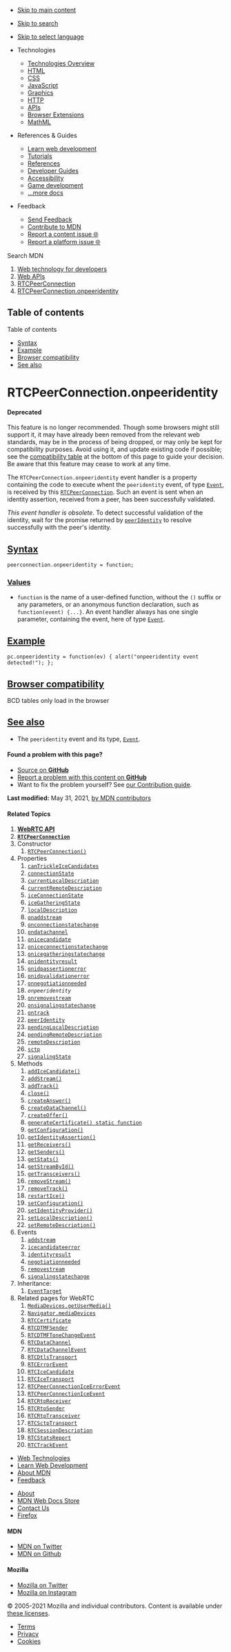 -   <a href="#content" id="skip-main">Skip to main content</a>
-   <a href="#main-q" id="skip-search">Skip to search</a>
-   <a href="#select-language" id="skip-select-language">Skip to select language</a>

-   Technologies
    -   [Technologies Overview](https://developer.mozilla.org/en-US/docs/Web)
    -   [HTML](https://developer.mozilla.org/en-US/docs/Web/HTML)
    -   [CSS](https://developer.mozilla.org/en-US/docs/Web/CSS)
    -   [JavaScript](https://developer.mozilla.org/en-US/docs/Web/JavaScript)
    -   [Graphics](https://developer.mozilla.org/en-US/docs/Web/Guide/Graphics)
    -   [HTTP](https://developer.mozilla.org/en-US/docs/Web/HTTP)
    -   [APIs](https://developer.mozilla.org/en-US/docs/Web/API)
    -   [Browser Extensions](https://developer.mozilla.org/en-US/docs/Mozilla/Add-ons/WebExtensions)
    -   [MathML](https://developer.mozilla.org/en-US/docs/Web/MathML)
-   References & Guides
    -   [Learn web development](https://developer.mozilla.org/en-US/docs/Learn)
    -   [Tutorials](https://developer.mozilla.org/en-US/docs/Web/Tutorials)
    -   [References](https://developer.mozilla.org/en-US/docs/Web/Reference)
    -   [Developer Guides](https://developer.mozilla.org/en-US/docs/Web/Guide)
    -   [Accessibility](https://developer.mozilla.org/en-US/docs/Web/Accessibility)
    -   [Game development](https://developer.mozilla.org/en-US/docs/Games)
    -   [...more docs](https://developer.mozilla.org/en-US/docs/Web)
-   Feedback
    -   [Send Feedback](https://developer.mozilla.org/en-US/docs/MDN/Contribute/Feedback)
    -   [Contribute to MDN](https://developer.mozilla.org/en-US/docs/MDN/Contribute)
    -   [Report a content issue 🌐](https://github.com/mdn/content/issues/new)
    -   [Report a platform issue 🌐](https://github.com/mdn/yari/issues/new)

Search MDN

1.  <a href="https://developer.mozilla.org/en-US/docs/Web" class="breadcrumb"><span data-property="name">Web technology for developers</span></a>
2.  <a href="https://developer.mozilla.org/en-US/docs/Web/API" class="breadcrumb"><span data-property="name">Web APIs</span></a>
3.  <a href="https://developer.mozilla.org/en-US/docs/Web/API/RTCPeerConnection" class="breadcrumb-penultimate"><span data-property="name">RTCPeerConnection</span></a>
4.  <a href="https://developer.mozilla.org/en-US/docs/Web/API/RTCPeerConnection/onpeeridentity" class="breadcrumb-current-page"><span data-property="name">RTCPeerConnection.onpeeridentity</span></a>

Table of contents
-----------------

Table of contents

-   [Syntax](#syntax)
-   [Example](#example)
-   [Browser compatibility](#browser_compatibility)
-   [See also](#see_also)

RTCPeerConnection.onpeeridentity
================================

#### Deprecated

This feature is no longer recommended. Though some browsers might still support it, it may have already been removed from the relevant web standards, may be in the process of being dropped, or may only be kept for compatibility purposes. Avoid using it, and update existing code if possible; see the [compatibility table](#browser_compatibility) at the bottom of this page to guide your decision. Be aware that this feature may cease to work at any time.

The `RTCPeerConnection.onpeeridentity` event handler is a property containing the code to execute whent the `peeridentity` event, of type [`Event`](https://developer.mozilla.org/en-US/docs/Web/API/Event), is received by this [`RTCPeerConnection`](https://developer.mozilla.org/en-US/docs/Web/API/RTCPeerConnection). Such an event is sent when an identity assertion, received from a peer, has been successfully validated.

*This event handler is obsolete*. To detect successful validation of the identity, wait for the promise returned by [`peerIdentity`](https://developer.mozilla.org/en-US/docs/Web/API/RTCPeerConnection/peerIdentity "peerIdentity") to resolve successfully with the peer's identity.

[Syntax](#syntax "Permalink to Syntax")
---------------------------------------

    peerconnection.onpeeridentity = function;

### [Values](#values "Permalink to Values")

-   `function` is the name of a user-defined function, without the `()` suffix or any parameters, or an anonymous function declaration, such as `function(event) {...}`. An event handler always has one single parameter, containing the event, here of type [`Event`](https://developer.mozilla.org/en-US/docs/Web/API/Event).

[Example](#example "Permalink to Example")
------------------------------------------

    pc.onpeeridentity = function(ev) { alert("onpeeridentity event detected!"); };

[Browser compatibility](#browser_compatibility "Permalink to Browser compatibility")
------------------------------------------------------------------------------------

BCD tables only load in the browser

[See also](#see_also "Permalink to See also")
---------------------------------------------

-   The `peeridentity` event and its type, [`Event`](https://developer.mozilla.org/en-US/docs/Web/API/Event).

#### Found a problem with this page?

-   [Source on **GitHub**](https://github.com/mdn/content/blob/main/files/en-us/web/api/rtcpeerconnection/onpeeridentity/index.html "Folder: en-us/web/api/rtcpeerconnection/onpeeridentity (Opens in a new tab)")
-   [Report a problem with this content on **GitHub**](https://github.com/mdn/content/issues/new?body=MDN+URL%3A+https%3A%2F%2Fdeveloper.mozilla.org%2Fen-US%2Fdocs%2FWeb%2FAPI%2FRTCPeerConnection%2Fonpeeridentity%0A%0A%23%23%23%23+What+information+was+incorrect%2C+unhelpful%2C+or+incomplete%3F%0A%0A%0A%23%23%23%23+Specific+section+or+headline%3F%0A%0A%0A%23%23%23%23+What+did+you+expect+to+see%3F%0A%0A%0A%23%23%23%23+Did+you+test+this%3F+If+so%2C+how%3F%0A%0A%0A%3C%21--+Do+not+make+changes+below+this+line+--%3E%0A%3Cdetails%3E%0A%3Csummary%3EMDN+Content+page+report+details%3C%2Fsummary%3E%0A%0A*+Folder%3A+%60en-us%2Fweb%2Fapi%2Frtcpeerconnection%2Fonpeeridentity%60%0A*+MDN+URL%3A+https%3A%2F%2Fdeveloper.mozilla.org%2Fen-US%2Fdocs%2FWeb%2FAPI%2FRTCPeerConnection%2Fonpeeridentity%0A*+GitHub+URL%3A+https%3A%2F%2Fgithub.com%2Fmdn%2Fcontent%2Fblob%2Fmain%2Ffiles%2Fen-us%2Fweb%2Fapi%2Frtcpeerconnection%2Fonpeeridentity%2Findex.html%0A*+Last+commit%3A+https%3A%2F%2Fgithub.com%2Fmdn%2Fcontent%2Fcommit%2Fb38887c5d8925adbfe4c051f5e59132c7363f55a%0A*+Document+last+modified%3A+2021-05-31T16%3A07%3A26.000Z%0A%0A%3C%2Fdetails%3E&title=Issue+with+%22RTCPeerConnection.onpeeridentity%22%3A+%28short+summary+here+please%29&labels=Content%3AWebAPI%2Cneeds-triage "This will take you to https://github.com/mdn/content to file a new issue")
-   Want to fix the problem yourself? See [our Contribution guide](https://github.com/mdn/content/blob/main/README.md).

**Last modified:** May 31, 2021, [by MDN contributors](https://developer.mozilla.org/en-US/docs/Web/API/RTCPeerConnection/onpeeridentity/contributors.txt)

#### Related Topics

1.  **[WebRTC API](https://developer.mozilla.org/en-US/docs/Web/API/WebRTC_API)**
2.  **[`RTCPeerConnection`](https://developer.mozilla.org/en-US/docs/Web/API/RTCPeerConnection)**
3.  Constructor
    1.  [`RTCPeerConnection()`](https://developer.mozilla.org/en-US/docs/Web/API/RTCPeerConnection/RTCPeerConnection)
4.  Properties
    1.  [`canTrickleIceCandidates`](https://developer.mozilla.org/en-US/docs/Web/API/RTCPeerConnection/canTrickleIceCandidates)
    2.  [`connectionState`](https://developer.mozilla.org/en-US/docs/Web/API/RTCPeerConnection/connectionState)
    3.  [`currentLocalDescription`](https://developer.mozilla.org/en-US/docs/Web/API/RTCPeerConnection/currentLocalDescription)
    4.  [`currentRemoteDescription`](https://developer.mozilla.org/en-US/docs/Web/API/RTCPeerConnection/currentRemoteDescription)
    5.  [`iceConnectionState`](https://developer.mozilla.org/en-US/docs/Web/API/RTCPeerConnection/iceConnectionState)
    6.  [`iceGatheringState`](https://developer.mozilla.org/en-US/docs/Web/API/RTCPeerConnection/iceGatheringState)
    7.  [`localDescription`](https://developer.mozilla.org/en-US/docs/Web/API/RTCPeerConnection/localDescription)
    8.  [`onaddstream`](https://developer.mozilla.org/en-US/docs/Web/API/RTCPeerConnection/onaddstream)
    9.  [`onconnectionstatechange`](https://developer.mozilla.org/en-US/docs/Web/API/RTCPeerConnection/onconnectionstatechange)
    10. [`ondatachannel`](https://developer.mozilla.org/en-US/docs/Web/API/RTCPeerConnection/ondatachannel)
    11. [`onicecandidate`](https://developer.mozilla.org/en-US/docs/Web/API/RTCPeerConnection/onicecandidate)
    12. [`oniceconnectionstatechange`](https://developer.mozilla.org/en-US/docs/Web/API/RTCPeerConnection/oniceconnectionstatechange)
    13. [`onicegatheringstatechange`](https://developer.mozilla.org/en-US/docs/Web/API/RTCPeerConnection/onicegatheringstatechange)
    14. [`onidentityresult`](https://developer.mozilla.org/en-US/docs/Web/API/RTCPeerConnection/onidentityresult)
    15. [`onidpassertionerror`](https://developer.mozilla.org/en-US/docs/Web/API/RTCPeerConnection/onidpassertionerror)
    16. [`onidpvalidationerror`](https://developer.mozilla.org/en-US/docs/Web/API/RTCPeerConnection/onidpvalidationerror)
    17. [`onnegotiationneeded`](https://developer.mozilla.org/en-US/docs/Web/API/RTCPeerConnection/onnegotiationneeded)
    18. *`onpeeridentity`*
    19. [`onremovestream`](https://developer.mozilla.org/en-US/docs/Web/API/RTCPeerConnection/onremovestream)
    20. [`onsignalingstatechange`](https://developer.mozilla.org/en-US/docs/Web/API/RTCPeerConnection/onsignalingstatechange)
    21. [`ontrack`](https://developer.mozilla.org/en-US/docs/Web/API/RTCPeerConnection/ontrack)
    22. [`peerIdentity`](https://developer.mozilla.org/en-US/docs/Web/API/RTCPeerConnection/peerIdentity)
    23. [`pendingLocalDescription`](https://developer.mozilla.org/en-US/docs/Web/API/RTCPeerConnection/pendingLocalDescription)
    24. [`pendingRemoteDescription`](https://developer.mozilla.org/en-US/docs/Web/API/RTCPeerConnection/pendingRemoteDescription)
    25. [`remoteDescription`](https://developer.mozilla.org/en-US/docs/Web/API/RTCPeerConnection/remoteDescription)
    26. [`sctp`](https://developer.mozilla.org/en-US/docs/Web/API/RTCPeerConnection/sctp)
    27. [`signalingState`](https://developer.mozilla.org/en-US/docs/Web/API/RTCPeerConnection/signalingState)
5.  Methods
    1.  [`addIceCandidate()`](https://developer.mozilla.org/en-US/docs/Web/API/RTCPeerConnection/addIceCandidate)
    2.  [`addStream()`](https://developer.mozilla.org/en-US/docs/Web/API/RTCPeerConnection/addStream)
    3.  [`addTrack()`](https://developer.mozilla.org/en-US/docs/Web/API/RTCPeerConnection/addTrack)
    4.  [`close()`](https://developer.mozilla.org/en-US/docs/Web/API/RTCPeerConnection/close)
    5.  [`createAnswer()`](https://developer.mozilla.org/en-US/docs/Web/API/RTCPeerConnection/createAnswer)
    6.  [`createDataChannel()`](https://developer.mozilla.org/en-US/docs/Web/API/RTCPeerConnection/createDataChannel)
    7.  [`createOffer()`](https://developer.mozilla.org/en-US/docs/Web/API/RTCPeerConnection/createOffer)
    8.  [`generateCertificate() static function`](https://developer.mozilla.org/en-US/docs/Web/API/RTCPeerConnection/generateCertificate)
    9.  [`getConfiguration()`](https://developer.mozilla.org/en-US/docs/Web/API/RTCPeerConnection/getConfiguration)
    10. [`getIdentityAssertion()`](https://developer.mozilla.org/en-US/docs/Web/API/RTCPeerConnection/getIdentityAssertion)
    11. [`getReceivers()`](https://developer.mozilla.org/en-US/docs/Web/API/RTCPeerConnection/getReceivers)
    12. [`getSenders()`](https://developer.mozilla.org/en-US/docs/Web/API/RTCPeerConnection/getSenders)
    13. [`getStats()`](https://developer.mozilla.org/en-US/docs/Web/API/RTCPeerConnection/getStats)
    14. [`getStreamById()`](https://developer.mozilla.org/en-US/docs/Web/API/RTCPeerConnection/getStreamById)
    15. [`getTransceivers()`](https://developer.mozilla.org/en-US/docs/Web/API/RTCPeerConnection/getTransceivers)
    16. [`removeStream()`](https://developer.mozilla.org/en-US/docs/Web/API/RTCPeerConnection/removeStream)
    17. [`removeTrack()`](https://developer.mozilla.org/en-US/docs/Web/API/RTCPeerConnection/removeTrack)
    18. [`restartIce()`](https://developer.mozilla.org/en-US/docs/Web/API/RTCPeerConnection/restartIce)
    19. [`setConfiguration()`](https://developer.mozilla.org/en-US/docs/Web/API/RTCPeerConnection/setConfiguration)
    20. [`setIdentityProvider()`](https://developer.mozilla.org/en-US/docs/Web/API/RTCPeerConnection/setIdentityProvider)
    21. [`setLocalDescription()`](https://developer.mozilla.org/en-US/docs/Web/API/RTCPeerConnection/setLocalDescription)
    22. [`setRemoteDescription()`](https://developer.mozilla.org/en-US/docs/Web/API/RTCPeerConnection/setRemoteDescription)
6.  Events
    1.  [`addstream`](https://developer.mozilla.org/en-US/docs/Web/API/RTCPeerConnection/addstream_event)
    2.  [`icecandidateerror`](https://developer.mozilla.org/en-US/docs/Web/API/RTCPeerConnection/icecandidateerror_event)
    3.  [`identityresult`](https://developer.mozilla.org/en-US/docs/Web/API/RTCPeerConnection/identityresult_event)
    4.  [`negotiationneeded`](https://developer.mozilla.org/en-US/docs/Web/API/RTCPeerConnection/negotiationneeded_event)
    5.  [`removestream`](https://developer.mozilla.org/en-US/docs/Web/API/RTCPeerConnection/removestream_event)
    6.  [`signalingstatechange`](https://developer.mozilla.org/en-US/docs/Web/API/RTCPeerConnection/signalingstatechange_event)
7.  Inheritance:
    1.  [`EventTarget`](https://developer.mozilla.org/en-US/docs/Web/API/EventTarget)
8.  Related pages for WebRTC
    1.  [`MediaDevices.getUserMedia()`](https://developer.mozilla.org/en-US/docs/Web/API/MediaDevices/getUserMedia)
    2.  [`Navigator.mediaDevices`](https://developer.mozilla.org/en-US/docs/Web/API/Navigator/mediaDevices)
    3.  [`RTCCertificate`](https://developer.mozilla.org/en-US/docs/Web/API/RTCCertificate)
    4.  [`RTCDTMFSender`](https://developer.mozilla.org/en-US/docs/Web/API/RTCDTMFSender)
    5.  [`RTCDTMFToneChangeEvent`](https://developer.mozilla.org/en-US/docs/Web/API/RTCDTMFToneChangeEvent)
    6.  [`RTCDataChannel`](https://developer.mozilla.org/en-US/docs/Web/API/RTCDataChannel)
    7.  [`RTCDataChannelEvent`](https://developer.mozilla.org/en-US/docs/Web/API/RTCDataChannelEvent)
    8.  [`RTCDtlsTransport`](https://developer.mozilla.org/en-US/docs/Web/API/RTCDtlsTransport)
    9.  [`RTCErrorEvent`](https://developer.mozilla.org/en-US/docs/Web/API/RTCErrorEvent)
    10. [`RTCIceCandidate`](https://developer.mozilla.org/en-US/docs/Web/API/RTCIceCandidate)
    11. [`RTCIceTransport`](https://developer.mozilla.org/en-US/docs/Web/API/RTCIceTransport)
    12. [`RTCPeerConnectionIceErrorEvent`](https://developer.mozilla.org/en-US/docs/Web/API/RTCPeerConnectionIceErrorEvent)
    13. [`RTCPeerConnectionIceEvent`](https://developer.mozilla.org/en-US/docs/Web/API/RTCPeerConnectionIceEvent)
    14. [`RTCRtpReceiver`](https://developer.mozilla.org/en-US/docs/Web/API/RTCRtpReceiver)
    15. [`RTCRtpSender`](https://developer.mozilla.org/en-US/docs/Web/API/RTCRtpSender)
    16. [`RTCRtpTransceiver`](https://developer.mozilla.org/en-US/docs/Web/API/RTCRtpTransceiver)
    17. [`RTCSctpTransport`](https://developer.mozilla.org/en-US/docs/Web/API/RTCSctpTransport)
    18. [`RTCSessionDescription`](https://developer.mozilla.org/en-US/docs/Web/API/RTCSessionDescription)
    19. [`RTCStatsReport`](https://developer.mozilla.org/en-US/docs/Web/API/RTCStatsReport)
    20. [`RTCTrackEvent`](https://developer.mozilla.org/en-US/docs/Web/API/RTCTrackEvent)

-   [Web Technologies](https://developer.mozilla.org/en-US/docs/Web)
-   [Learn Web Development](https://developer.mozilla.org/en-US/docs/Learn)
-   [About MDN](https://developer.mozilla.org/en-US/docs/MDN/About)
-   [Feedback](https://developer.mozilla.org/en-US/docs/MDN/Feedback)

<!-- -->

-   [About](https://www.mozilla.org/about/)
-   [MDN Web Docs Store](https://shop.spreadshirt.com/mdn-store/)
-   [Contact Us](https://www.mozilla.org/contact/)
-   [Firefox](https://www.mozilla.org/firefox/?utm_source=developer.mozilla.org&utm_campaign=footer&utm_medium=referral)

#### MDN

-   <a href="https://twitter.com/mozdevnet" class="social-icon twitter"><span class="visually-hidden">MDN on Twitter</span></a>
-   <a href="https://github.com/mdn/" class="social-icon github"><span class="visually-hidden">MDN on Github</span></a>

#### Mozilla

-   <a href="https://twitter.com/mozilla" class="social-icon twitter"><span class="visually-hidden">Mozilla on Twitter</span></a>
-   <a href="https://www.instagram.com/mozillagram/" class="social-icon instagram"><span class="visually-hidden">Mozilla on Instagram</span></a>

© 2005-2021 Mozilla and individual contributors. Content is available under [these licenses](https://developer.mozilla.org/docs/MDN/About#Copyrights_and_licenses).

-   [Terms](https://www.mozilla.org/about/legal/terms/mozilla)
-   [Privacy](https://www.mozilla.org/privacy/websites/)
-   [Cookies](https://www.mozilla.org/privacy/websites/#cookies)
